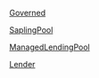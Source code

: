 [Governed](Governed)

[SaplingPool](SaplingPool)

[ManagedLendingPool](ManagedLendingPool)

[Lender](Lender)
